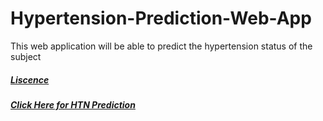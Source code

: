 # Hypertension-Prediction-Web-App
This web application will be able to predict the hypertension status of the subject

<h5><a href='liscence.md'>Liscence</a>

<h5><a href='Health Prediction.py'>Click Here for HTN Prediction</a>

